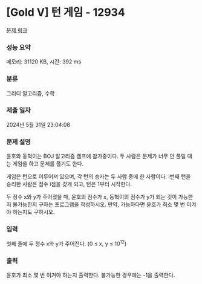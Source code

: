 # [Gold V] 턴 게임 - 12934 

[문제 링크](https://www.acmicpc.net/problem/12934) 

### 성능 요약

메모리: 31120 KB, 시간: 392 ms

### 분류

그리디 알고리즘, 수학

### 제출 일자

2024년 5월 31일 23:04:08

### 문제 설명

<p>윤호와 동혁이는 BOJ 알고리즘 캠프에 참가중이다. 두 사람은 문제가 너무 안 풀릴 때는 게임을 하고 문제를 풀기도 한다.</p>

<p>게임은 턴으로 이루어져 있으며, 각 턴의 승자는 두 사람 중에 한 사람이다. i번째 턴을 승리한 사람은 점수 i점을 갖게 되고, 턴은 1부터 시작한다.</p>

<p>두 정수 x와 y가 주어졌을 때, 윤호의 점수가 x, 동혁이의 점수가 y가 되는 것이 가능한지 불가능한지 구하는 프로그램을 작성하시오. 만약, 가능하다면 윤호가 최소 몇 번 이겨야 하는지도 구하시오.</p>

### 입력 

 <p>첫째 줄에 두 정수 x와 y가 주어진다. (0 ≤ x, y ≤ 10<sup>12</sup>)</p>

### 출력 

 <p>윤호가 최소 몇 번 이겨야 하는지 출력한다. 불가능한 경우에는 -1을 출력한다.</p>

